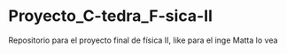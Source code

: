 # Proyecto_C-tedra_F-sica-II
Repositorio para el proyecto final de física II, like para el inge Matta lo vea
